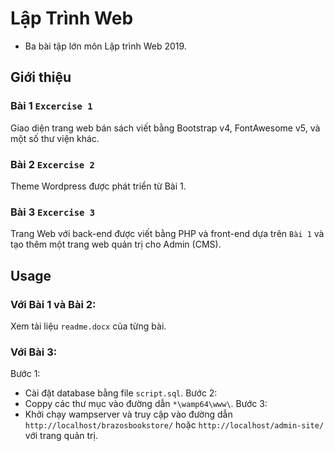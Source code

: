 # Lập Trình Web
  - Ba bài tập lớn môn Lập trình Web 2019.
## Giới thiệu
### Bài 1 `Excercise 1`
Giao diện trang web bán sách viết bằng Bootstrap v4, FontAwesome v5, và một số thư viện khác.
### Bài 2 `Excercise 2`
Theme Wordpress được phát triển từ Bài 1.
### Bài 3 `Excercise 3`
Trang Web với back-end được viết bằng PHP và front-end dựa trên `Bài 1` và tạo thêm một trang web quản trị cho Admin (CMS).
## Usage
### Với Bài 1 và Bài 2:
Xem tài liệu `readme.docx` của từng bài.
### Với Bài 3:
Bước 1: 
- Cài đặt database bằng file `script.sql`.
Bước 2: 
- Coppy các thư mục vào đường dẫn `*\wamp64\www\`.
Bước 3:
- Khởi chạy wampserver và truy cập vào đường dẫn `http://localhost/brazosbookstore/` hoặc `http://localhost/admin-site/` với trang quản trị.
